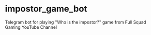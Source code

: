 # impostor_game_bot
Telegram bot for playing "Who is the impostor?" game from Full Squad Gaming YouTube Channel
